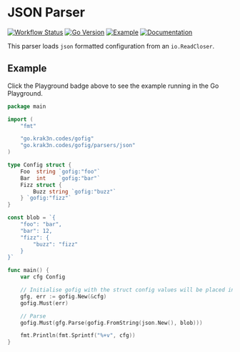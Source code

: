 # JSON Parser

[![Workflow Status][workflow-image]][workflow-url]
[![Go Version][goversion-image]][goversion-url]
[![Example][playground-image]][playground-url]
[![Documentation][doc-image]][doc-url]

This parser loads `json` formatted configuration from an `io.ReadCloser`.

## Example

Click the Playground badge above to see the example running in the Go Playground.

``` go
package main

import (
	"fmt"

	"go.krak3n.codes/gofig"
	"go.krak3n.codes/gofig/parsers/json"
)

type Config struct {
	Foo  string `gofig:"foo"`
	Bar  int    `gofig:"bar"`
	Fizz struct {
		Buzz string `gofig:"buzz"`
	} `gofig:"fizz"`
}

const blob = `{
	"foo": "bar",
	"bar": 12,
	"fizz": {
		"buzz": "fizz"
	}
}`

func main() {
	var cfg Config

	// Initialise gofig with the struct config values will be placed into
	gfg, err := gofig.New(&cfg)
	gofig.Must(err)

	// Parse
	gofig.Must(gfg.Parse(gofig.FromString(json.New(), blob)))

	fmt.Println(fmt.Sprintf("%+v", cfg))
}
```

[workflow-image]: https://github.com/krak3n/gofig/workflows/JSON%20Parser/badge.svg
[workflow-url]: https://github.com/krak3n/gofig/actions?query=workflow%3A%22JSON+Parser%22
[goversion-image]: https://img.shields.io/badge/Go-1.13+-00ADD8.svg
[goversion-url]: https://golang.org/
[playground-image]: https://img.shields.io/badge/Example-play.golang.org-00ADD8.svg
[playground-url]: https://play.golang.org/p/-mTOIxdWRKU
[doc-image]: https://img.shields.io/badge/Documentation-pkg.go.dev-00ADD8.svg
[doc-url]: https://pkg.go.dev/go.krak3n.codes/gofig/parsers/json
